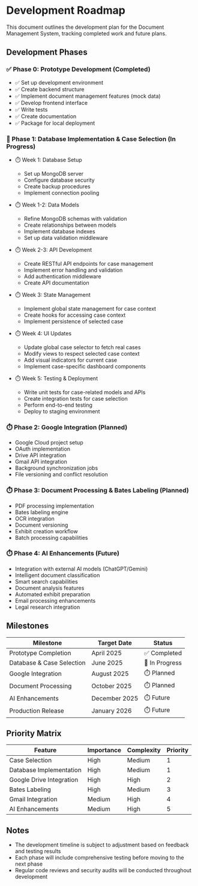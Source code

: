 # Development Roadmap

This document outlines the development plan for the Document Management System, tracking completed work and future plans.

## Development Phases

### ✅ Phase 0: Prototype Development (Completed)
- ✅ Set up development environment
- ✅ Create backend structure
- ✅ Implement document management features (mock data)
- ✅ Develop frontend interface
- ✅ Write tests
- ✅ Create documentation
- ✅ Package for local deployment

### 🔄 Phase 1: Database Implementation & Case Selection (In Progress)
- ⏱️ Week 1: Database Setup
  - Set up MongoDB server
  - Configure database security
  - Create backup procedures
  - Implement connection pooling

- ⏱️ Week 1-2: Data Models
  - Refine MongoDB schemas with validation
  - Create relationships between models
  - Implement database indexes
  - Set up data validation middleware

- ⏱️ Week 2-3: API Development
  - Create RESTful API endpoints for case management
  - Implement error handling and validation
  - Add authentication middleware
  - Create API documentation

- ⏱️ Week 3: State Management
  - Implement global state management for case context
  - Create hooks for accessing case context
  - Implement persistence of selected case

- ⏱️ Week 4: UI Updates
  - Update global case selector to fetch real cases
  - Modify views to respect selected case context
  - Add visual indicators for current case
  - Implement case-specific dashboard components

- ⏱️ Week 5: Testing & Deployment
  - Write unit tests for case-related models and APIs
  - Create integration tests for case selection
  - Perform end-to-end testing
  - Deploy to staging environment

### ⏱️ Phase 2: Google Integration (Planned)
- Google Cloud project setup
- OAuth implementation
- Drive API integration
- Gmail API integration
- Background synchronization jobs
- File versioning and conflict resolution

### ⏱️ Phase 3: Document Processing & Bates Labeling (Planned)
- PDF processing implementation
- Bates labeling engine
- OCR integration
- Document versioning
- Exhibit creation workflow
- Batch processing capabilities

### ⏱️ Phase 4: AI Enhancements (Future)
- Integration with external AI models (ChatGPT/Gemini)
- Intelligent document classification
- Smart search capabilities
- Document analysis features
- Automated exhibit preparation
- Email processing enhancements
- Legal research integration

## Milestones

| Milestone | Target Date | Status |
|-----------|-------------|--------|
| Prototype Completion | April 2025 | ✅ Completed |
| Database & Case Selection | June 2025 | 🔄 In Progress |
| Google Integration | August 2025 | ⏱️ Planned |
| Document Processing | October 2025 | ⏱️ Planned |
| AI Enhancements | December 2025 | ⏱️ Future |
| Production Release | January 2026 | ⏱️ Future |

## Priority Matrix

| Feature | Importance | Complexity | Priority |
|---------|------------|------------|----------|
| Case Selection | High | Medium | 1 |
| Database Implementation | High | Medium | 1 |
| Google Drive Integration | High | High | 2 |
| Bates Labeling | High | Medium | 3 |
| Gmail Integration | Medium | High | 4 |
| AI Enhancements | Medium | High | 5 |

## Notes

- The development timeline is subject to adjustment based on feedback and testing results
- Each phase will include comprehensive testing before moving to the next phase
- Regular code reviews and security audits will be conducted throughout development
